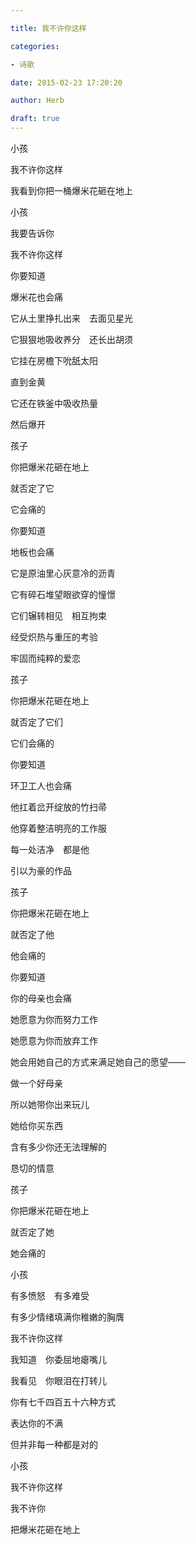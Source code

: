 ```yaml
---

title: 我不许你这样

categories:

- 诗歌

date: 2015-02-23 17:20:20

author: Herb

draft: true
---
```


小孩

我不许你这样

我看到你把一桶爆米花砸在地上

小孩

我要告诉你

我不许你这样



你要知道

爆米花也会痛

它从土里挣扎出来　去面见星光

它狠狠地吸收养分　还长出胡须

它挂在房檐下吮舐太阳

直到金黄

它还在铁釜中吸收热量

然后爆开

孩子

你把爆米花砸在地上

就否定了它

它会痛的



你要知道

地板也会痛

它是原油里心灰意冷的沥青

它有碎石堆望眼欲穿的憧憬

它们辗转相见　相互拘束

经受炽热与重压的考验

牢固而纯粹的爱恋

孩子

你把爆米花砸在地上

就否定了它们

它们会痛的



你要知道

环卫工人也会痛

他扛着岔开绽放的竹扫帚

他穿着整洁明亮的工作服

每一处洁净　都是他

引以为豪的作品

孩子

你把爆米花砸在地上

就否定了他

他会痛的



你要知道

你的母亲也会痛

她愿意为你而努力工作

她愿意为你而放弃工作

她会用她自己的方式来满足她自己的愿望——

做一个好母亲

所以她带你出来玩儿

她给你买东西

含有多少你还无法理解的

恳切的情意

孩子

你把爆米花砸在地上

就否定了她

她会痛的



小孩

有多愤怒　有多难受

有多少情绪填满你稚嫩的胸膺

我不许你这样

我知道　你委屈地瘪嘴儿

我看见　你眼泪在打转儿

你有七千四百五十六种方式

表达你的不满

但并非每一种都是对的

小孩

我不许你这样

我不许你

把爆米花砸在地上